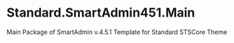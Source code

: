 # Standard.SmartAdmin451.Main
Main Package of SmartAdmin v.4.5.1 Template for Standard STSCore Theme
